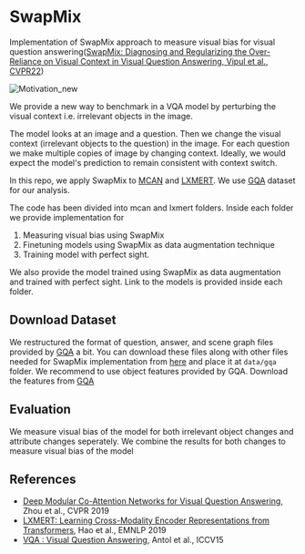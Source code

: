 # SwapMix

Implementation of SwapMix approach to measure visual bias for visual question answering([SwapMix: Diagnosing and Regularizing the Over-Reliance on Visual Context in Visual Question Answering, Vipul et al., CVPR22](https://arxiv.org/abs/2204.02285))

![Motivation_new](https://user-images.githubusercontent.com/42180235/162658751-74ab2baf-2133-499c-8433-c44d5a2b4a4b.png)


We provide a new way to benchmark in a VQA model by perturbing the visual context i.e. irrelevant objects in the image.

The model looks at an image and a question. Then we change the visual context (irrelevant objects to the question) in the image. For each question we make multiple copies of image by changing context. Ideally, we would expect the model's prediction to remain consistent with context switch.

In this repo, we apply SwapMix to [MCAN](https://github.com/MILVLG/mcan-vqa) and [LXMERT](https://github.com/airsplay/lxmert). We use [GQA](https://cs.stanford.edu/people/dorarad/gqa/download.html) dataset for our analysis.

The code has been divided into mcan and lxmert folders. Inside each folder we provide implementation for 
1. Measuring visual bias using SwapMix
2. Finetuning models using SwapMix as data augmentation technique 
3. Training model with perfect sight.

We also provide the model trained using SwapMix as data augmentation and trained with perfect sight. Link to the models is provided inside each folder.

## Download Dataset

We restructured the format of question, answer, and scene graph files provided by [GQA](https://cs.stanford.edu/people/dorarad/gqa/download.html) a bit. You can download these files along with other files needed for SwapMix implementation from [here](https://drive.google.com/file/d/1Zas1Nag3n-ipvNYW_zSkL7Ipo0ap8aj_/view?usp=sharing) and place it at <code>data/gqa</code> folder. 
We recommend to use object features provided by GQA. Download the features from [GQA](https://cs.stanford.edu/people/dorarad/gqa/download.html)


## Evaluation

We measure visual bias of the model for both irrelevant object changes and attribute changes seperately. We combine the results for both changes to measure visual bias of the model

## References
- [Deep Modular Co-Attention Networks for Visual Question Answering](https://openaccess.thecvf.com/content_CVPR_2019/html/Yu_Deep_Modular_Co-Attention_Networks_for_Visual_Question_Answering_CVPR_2019_paper.html), Zhou et al., CVPR 2019
- [LXMERT: Learning Cross-Modality Encoder Representations from Transformers](https://aclanthology.org/D19-1514.pdf), Hao et  al., EMNLP 2019
- [VQA : Visual Question Answering](http://arxiv.org/abs/1505.00468), Antol et al., ICCV15

